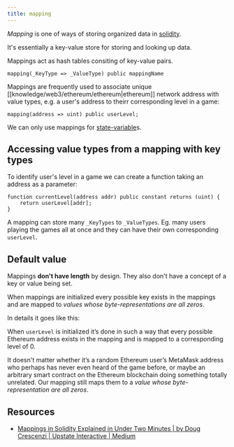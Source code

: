 ```yaml
---
title: mapping
---
```


_Mapping_ is one of ways of storing organized data in [solidity](/knowledge/web3/solidity/solidity.md).

It's essentially a key-value store for storing and looking up data.

Mappings act as hash tables consiting of key-value pairs.

```solidity
mapping(_KeyType => _ValueType) public mappingName
```

Mappings are frequently used to associate unique [[knowledge/web3/ethereum/ethereum|ethereum]] network address with value types, e.g. a user's address to theirr corresponding level in a game:

```solidity
mapping(address => uint) public userLevel;
```

We can only use mappings for [state-variable](/knowledge/web3/solidity/state-variable.md)s.

## Accessing value types from a mapping with key types

To identify user's level in a game we can create a function taking an address as a parameter:

```solidity
function currentLevel(address addr) public constant returns (uint) {
    return userLevel[addr];
}
```

A mapping can store many `_KeyTypes` to `_ValueTypes`. Eg. many users playing the games all at once and they can have their own corresponding `userLevel`.

## Default value

Mappings **don't have length** by design. They also don't have a concept of a key or value being set.

When mappings are initialized every possible key exists in the mappings and are mapped to _values whose byte-representations are all zeros_.

In details it goes like this:

When `userLevel` is initialized it’s done in such a way that every possible Ethereum address exists in the mapping and is mapped to a corresponding level of 0.

It doesn't matter whether it’s a random Ethereum user’s MetaMask address who perhaps has never even heard of the game before, or maybe an arbitrary smart contract on the Ethereum blockchain doing something totally unrelated. Our mapping still maps them to a _value whose byte-representation are all zeros_.

## Resources
- [Mappings in Solidity Explained in Under Two Minutes | by Doug Crescenzi | Upstate Interactive | Medium](https://medium.com/upstate-interactive/mappings-in-solidity-explained-in-under-two-minutes-ecba88aff96e)